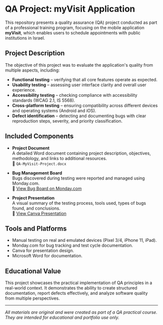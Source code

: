 # QA Project: myVisit Application

This repository presents a quality assurance (QA) project conducted as part of a professional training program, focusing on the mobile application **myVisit**, which enables users to schedule appointments with public institutions in Israel.

## Project Description

The objective of this project was to evaluate the application's quality from multiple aspects, including:

- **Functional testing** – verifying that all core features operate as expected.
- **Usability testing** – assessing user interface clarity and overall user experience.
- **Accessibility testing** – checking compliance with accessibility standards (WCAG 2.1, IS 5568).
- **Cross-platform testing** – ensuring compatibility across different devices and operating systems (Android and iOS).
- **Defect identification** – detecting and documenting bugs with clear reproduction steps, severity, and priority classification.

## Included Components

- **Project Document**  
  A detailed Word document containing project description, objectives, methodology, and links to additional resources.  
  📄 `QA-MyVisit-Project.docx`

- **Bug Management Board**  
  Bugs discovered during testing were reported and managed using Monday.com.  
  🔗 [View Bug Board on Monday.com](https://maiabuleil00s-team.monday.com/boards/2019075946)

- **Project Presentation**  
  A visual summary of the testing process, tools used, types of bugs found, and conclusions.  
  🔗 [View Canva Presentation](https://www.canva.com/design/DAGrlV3Pyjg/SA7xvVo_yi791wn0vCasUQ/edit)

## Tools and Platforms

- Manual testing on real and emulated devices (Pixel 3/4, iPhone 11, iPad).
- Monday.com for bug tracking and test cycle documentation.
- Canva for presentation design.
- Microsoft Word for documentation.

## Educational Value

This project showcases the practical implementation of QA principles in a real-world context. It demonstrates the ability to create structured documentation, report defects effectively, and analyze software quality from multiple perspectives.

---

*All materials are original and were created as part of a QA practical course. They are intended for educational and portfolio use only.*
